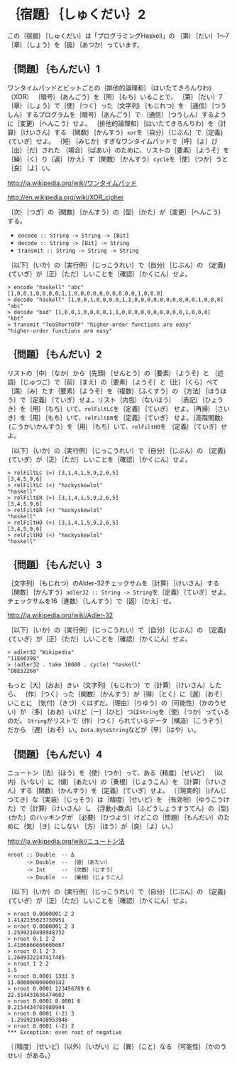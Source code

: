 ｛宿題｝｛しゅくだい｝2
=======================

この｛宿題｝｛しゅくだい｝は「プログラミングHaskell」の
｛第｝｛だい｝1～7｛章｝｛しょう｝を｛扱｝｛あつか｝っています。

｛問題｝｛もんだい｝1
---------------------

ワンタイムパッドとビットごとの｛排他的論理和｝｛はいたてきろんりわ｝（XOR）
｛暗号｝｛あんごう｝を｛用｝｛もち｝いることで、
｛第｝｛だい｝7｛章｝｛しょう｝で｛使｝｛つく｝った｛文字列｝｛もじれつ｝を
｛通信｝｛つうしん｝するプログラムを｛暗号｝｛あんごう｝で
｛通信｝｛つうしん｝するように｛変更｝｛へんこう｝せよ。
｛排他的論理和｝｛はいたてきろんりわ｝を｛計算｝｛けいさん｝する
｛関数｝｛かんすう｝`xor`を｛自分｝｛じぶん｝で｛定義｝｛ていぎ｝せよ。
｛短｝｛みじか｝すぎなワンタイムパッドで｛呼｝｛よ｝び｛出｝｛だ｝された
｛場合｝｛ばあい｝のために、リストの｛要素｝｛ようそ｝を
｛繰｝｛く｝り｛返｝｛かえ｝す｛関数｝｛かんすう｝`cycle`を｛使｝｛つか｝うと
｛良｝｛よ｝い。

http://ja.wikipedia.org/wiki/ワンタイムパッド

http://en.wikipedia.org/wiki/XOR_cipher

｛次｝｛つぎ｝の｛関数｝｛かんすう｝の｛型｝｛かた｝が｛変更｝｛へんこう｝
する。

* `encode :: String -> String -> [Bit]`
* `decode :: String -> [Bit] -> String`
* `transmit :: String -> String -> String`

｛以下｝｛いか｝の｛実行例｝｛じっこうれい｝で｛自分｝｛じぶん｝の
｛定義｝｛ていぎ｝が｛正｝｛ただ｝しいことを｛確認｝｛かくにん｝せよ。

    > encode "haskell" "abc"
    [1,0,0,1,0,0,0,0,1,1,0,0,0,0,0,0,0,0,0,0,1,0,0,0]
    > decode "haskell" [1,0,0,1,0,0,0,0,1,1,0,0,0,0,0,0,0,0,0,0,1,0,0,0]
    "abc"
    > decode "bad" [1,0,0,1,0,0,0,0,1,1,0,0,0,0,0,0,0,0,0,0,1,0,0,0]
    "kbt"
    > transmit "TooShortOTP" "higher-order functions are easy"
    "higher-order functions are easy"

｛問題｝｛もんだい｝2
---------------------

リストの｛中｝｛なか｝から｛先頭｝｛せんとう｝の｛要素｝｛ようそ｝と
｛述語｝｛じゅつご｝で｛前｝｛まえ｝の｛要素｝｛ようそ｝と｛比｝｛くら｝べて
｛満｝｛み｝たす｛要素｝｛ようそ｝を｛複数｝｛ふくすう｝の
｛方法｝｛ほうほう｝で｛定義｝｛ていぎ｝せよ。リスト｛内包｝｛ないほう｝
｛表記｝｛ひょうき｝を｛用｝｛もち｝いて、`relFiltLC`を｛定義｝｛ていぎ｝
せよ。｛再帰｝｛さいき｝を｛用｝｛もち｝いて、`relFiltER`を｛定義｝｛ていぎ｝
せよ。｛高階関数｝｛こうかいかんすう｝を｛用｝｛もち｝いて、`relFiltHO`を
｛定義｝｛ていぎ｝せよ。

｛以下｝｛いか｝の｛実行例｝｛じっこうれい｝で｛自分｝｛じぶん｝の
｛定義｝｛ていぎ｝が｛正｝｛ただ｝しいことを｛確認｝｛かくにん｝せよ。

    > relFiltLC (>) [3,1,4,1,5,9,2,6,5]
    [3,4,5,9,6]
    > relFiltLC (<) "hackyskewlol"
    "haskell"
    > relFiltER (>) [3,1,4,1,5,9,2,6,5]
    [3,4,5,9,6]
    > relFiltER (<) "hackyskewlol"
    "haskell"
    > relFiltHO (>) [3,1,4,1,5,9,2,6,5]
    [3,4,5,9,6]
    > relFiltHO (<) "hackyskewlol"
    "haskell"

｛問題｝｛もんだい｝3
---------------------

｛文字列｝｛もじれつ｝のAlder-32チェックサムを｛計算｝｛けいさん｝する
｛関数｝｛かんすう｝`adler32 :: String -> String`を｛定義｝｛ていぎ｝せよ。
チェックサムを16｛進数｝｛しんすう｝で｛返｝｛かえ｝せ。

http://ja.wikipedia.org/wiki/Adler-32

｛以下｝｛いか｝の｛実行例｝｛じっこうれい｝で｛自分｝｛じぶん｝の
｛定義｝｛ていぎ｝が｛正｝｛ただ｝しいことを｛確認｝｛かくにん｝せよ。

    > adler32 "Wikipedia"
    "11E60398"
    > (adler32 . take 10000 . cycle) "haskell"
    "D8E52268"

もっと｛大｝｛おお｝きい｛文字列｝｛もじれつ｝で｛計算｝｛けいさん｝したら、
｛作｝｛つく｝った｛関数｝｛かんすう｝が｛得｝｛とく｝に｛遅｝｛おそ｝いことに
｛気付｝｛きづ｝くはずだ。｛理由｝｛りゆう｝の｛可能性｝｛かのうせい｝が
｛多｝｛おお｝いけど｛一｝｛ひと｝つは`String`を｛使｝｛つか｝っているのだ。
`String`がリストで｛作｝｛つく｝られているデータ｛構造｝｛こうぞう｝だから
｛遅｝｛おそ｝い。`Data.ByteString`などが｛早｝｛はや｝い。

｛問題｝｛もんだい｝4
---------------------

ニュートン｛法｝｛ほう｝を｛使｝｛つか｝って、ある｛精度｝｛せいど｝
｛以内｝｛いない｝に｛値｝｛あたい｝の｛乗根｝｛じょうこん｝を
｛計算｝｛けいさん｝する｛関数｝｛かんすう｝を｛定義｝｛ていぎ｝せよ。
（｛現実的｝｛げんじつてき｝な｛実装｝｛じっそう｝は｛精度｝｛せいど｝を
｛有効桁｝｛ゆうこうけた｝で｛計算｝｛けいさん｝し
｛浮動小数点｝｛ふどうしょうすうてん｝の｛型｝｛かた｝のハッキングが
｛必要｝｛ひつよう｝けどこの｛問題｝｛もんだい｝のために｛気｝｛き｝にしない
｛方｝｛ほう｝が｛良｝｛よ｝い。）

http://ja.wikipedia.org/wiki/ニュートン法

    nroot :: Double  -- Δ
          -> Double  -- ｛値｝｛あたい｝
          -> Int     -- ｛次数｝｛じすう｝
          -> Double  -- ｛乗根｝｛じょうこん｝

｛以下｝｛いか｝の｛実行例｝｛じっこうれい｝で｛自分｝｛じぶん｝の
｛定義｝｛ていぎ｝が｛正｝｛ただ｝しいことを｛確認｝｛かくにん｝せよ。

    > nroot 0.0000001 2 2
    1.4142135623730951
    > nroot 0.0000001 2 3
    1.2599210498948732
    > nroot 0.1 2 2
    1.4166666666666667
    > nroot 0.1 2 3
    1.2609322247417485
    > nroot 1 2 2
    1.5
    > nroot 0.0001 1331 3
    11.000000000000142
    > nroot 0.0001 123456789 6
    22.314431636474602
    > nroot 0.0001 0.0001 6
    0.2154434765980944
    > nroot 0.0001 (-2) 3
    -1.2599210498953948
    > nroot 0.0001 (-2) 2
    *** Exception: even root of negative

（｛精度｝｛せいど｝｛以外｝｛いがい｝に｛異｝｛こと｝なる
｛可能性｝｛かのうせい｝がある。）
